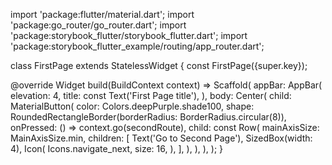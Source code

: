 import 'package:flutter/material.dart';
import 'package:go_router/go_router.dart';
import 'package:storybook_flutter/storybook_flutter.dart';
import 'package:storybook_flutter_example/routing/app_router.dart';

class FirstPage extends StatelessWidget {
  const FirstPage({super.key});

  @override
  Widget build(BuildContext context) => Scaffold(
        appBar: AppBar(
          elevation: 4,
          title: const Text('First Page title'),
        ),
        body: Center(
          child: MaterialButton(
            color: Colors.deepPurple.shade100,
            shape: RoundedRectangleBorder(borderRadius: BorderRadius.circular(8)),
            onPressed: () => context.go(secondRoute),
            child: const Row(
              mainAxisSize: MainAxisSize.min,
              children: [
                Text('Go to Second Page'),
                SizedBox(width: 4),
                Icon(
                  Icons.navigate_next,
                  size: 16,
                ),
              ],
            ),
          ),
        ),
      );
}